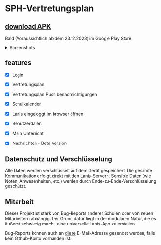 # SPH-Vertretungsplan
## <a href="https://github.com/alessioC42/SPH-vertretungsplan/releases/latest">download APK</a>
Bald (Voraussichtlich ab dem 23.12.2023) im Google Play Store.

<details>
  <summary>Screenshots</summary>
  <p align="center">
    <a href="screenshots/Screenshot_1702113982.png">
      <img src="screenshots/Screenshot_1702113982.png" width="250" >
    </a>
    <a href="screenshots/Screenshot_1702114019.png">
      <img src="screenshots/Screenshot_1702114019.png" width="250" >
    </a>
    <a href="screenshots/Screenshot_1702114051.png">
      <img src="screenshots/Screenshot_1702114051.png" width="250" >
    </a>
    <a href="screenshots/Screenshot_1702114070.png">
      <img src="screenshots/Screenshot_1702114070.png" width="250" >
    </a>
    <a href="screenshots/Screenshot_1702114093.png">
      <img src="screenshots/Screenshot_1702114093.png" width="250" >
    </a>
    <a href="screenshots/Screenshot_1702114119.png">
      <img src="screenshots/Screenshot_1702114119.png" width="250" >
    </a>
    <a href="screenshots/Conversations_Overview.png">
      <img src="screenshots/Conversations_Overview.png" width="250" >
    </a>
    <a href="screenshots/Conversation_Details.png">
      <img src="screenshots/Conversation_Details.png" width="250" >
    </a>
  </p>
</details>





## features
- [x] Login
- [x] Vertretungsplan
- [x] Vertretungsplan Push benachrichtigungen
- [x] Schulkalender
- [x] Lanis eingeloggt im browser öffnen
- [x] Benutzerdaten
- [x] Mein Unterricht
- [x] Nachrichten - Beta Version


## Datenschutz und Verschlüsselung
Alle Daten werden verschlüsselt auf dem Gerät gespeichert. Die gesamte Kommunikation erfolgt direkt mit den Lanis-Servern.
Sensible Daten (wie Noten, Anwesenheiten, etc.) werden durch Ende-zu-Ende-Verschlüsselung geschützt.


## Mitarbeit
Dieses Projekt ist stark von Bug-Reports anderer Schulen oder von neuen Mitarbeitern abhängig. Der Grund dafür liegt in
der modularen Natur, die es äußerst schwierig macht, eine universelle Lanis-App zu erstellen.

Bug-Reports können auch an <a href="mailto:alessioc42.dev@gmail.com">diese</a> E-Mail-Adresse gesendet werden, falls kein Github-Konto vorhanden ist.
